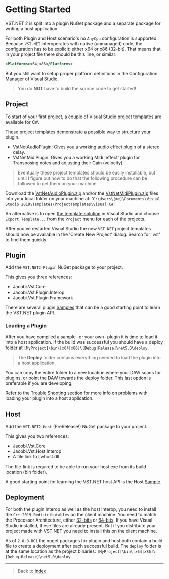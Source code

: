 # Getting Started

VST.NET 2 is split into a plugin NuGet package and a separate package for writing a host application.

For both Plugin and Host scenario's no `AnyCpu` configuration is supported. Because `VST.NET` interoperates with native (unmanaged) code, the configuration has to be explicit: either x64 or x86 (32-bit).
That means that in your project file there should be this line, or similar:

```xml
<Platforms>x64;x86</Platforms>
```

But you still want to setup proper platform definitions in the Configuration Manager of Visual Studio.

> You do **NOT** have to build the source code to get started!

## Project

To start of your first project, a couple of Visual Studio project templates are available for C#.

These project templates demonstrate a possible way to structure your plugin.

- VstNetAudioPlugin: Gives you a working audio effect plugin of a stereo delay.
- VstNetMidiPlugin: Gives you a working Midi 'effect' plugin for Transposing notes and adjusting their Gain (velocity).

> Eventually these project templates should be easily installable, but until I figure out how to do that the following procedure can be followed to get them on your machine.

Download the [VstNetAudioPlugin.zip](./media/VstNetAudioPlugin.zip) and/or the [VstNetMidiPlugin.zip](./media/VstNetMidiPlugin.zip) files into your local folder on your machine at: '`C:\Users\[me]\Documents\Visual Studio 2019\Templates\ProjectTemplates\Visual C#`'.

An alternative is to open [the template solution](https://github.com/obiwanjacobi/vst.net/tree/master/Source/Templates/CSharp) in Visual Studio and choose `Export Template...` from the `Project` menu for each of the projects.

After you've restarted Visual Studio the new `VST.NET` project templates should now be available in the 'Create New Project' dialog. Search for 'vst' to find them quickly.

## Plugin

Add the `VST.NET2-Plugin` NuGet package to your project.

This gives you three references:

- Jacobi.Vst.Core
- Jacobi.Vst.Plugin.Interop
- Jacobi.Vst.Plugin.Framework

There are several plugin [Samples](https://github.com/obiwanjacobi/vst.net/tree/master/Source/Samples) that can be a good starting point to learn the VST.NET plugin API.

### Loading a Plugin

After you have compiled a sample -or your own- plugin it is time to load it into a host application.
If the build was successful you should have a deploy folder at `[MyProject]\bin\[x64|x86]\[Debug|Release]\net5.0\deploy`.

> The **Deploy** folder contains everything needed to load the plugin into a host application.

You can copy the entire folder to a new location where your DAW scans for plugins, or point the DAW towards the deploy folder.
This last option is preferable if you are developing.

Refer to the [Trouble Shooting](TroubleShooting.md) section for more info on problems with loading your plugin into a host application.

## Host

Add the `VST.NET2-Host` (PreRelease!) NuGet package to your project.

This gives you two references:

- Jacobi.Vst.Core
- Jacobi.Vst.Host.Interop
- A file link to Ijwhost.dll

The file-link is required to be able to run your host.exe from its build location (bin folder).

A good starting point for learning the VST.NET host API is the Host [Sample](https://github.com/obiwanjacobi/vst.net/tree/master/Source/Samples).

## Deployment

For both the plugin Interop as well as the host Interop,
you need to install the `C++ 2019 Redistributables` on the client machine.
You need to match the Processor Architecture, either [32-bits](https://aka.ms/vs/16/release/VC_redist.x86.exe) or [64-bits](https://aka.ms/vs/16/release/VC_redist.x64.exe).
If you have Visual Studio installed, these files are already present.
But if you distribute your project made with VST.NET you need to install this on the client machine.

As of `2.0.0-RC1` the nuget packages for plugin and host both contain a build file to create a deployment after each successful build.
The `deploy` folder is at the same location as the project binaries: `[MyProject]\bin\[x64|x86]\[Debug|Release]\net5.0\deploy`.

---

> Back to [Index](index.md)
